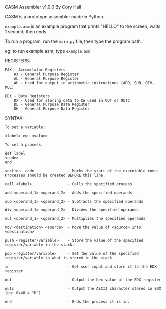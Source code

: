 CASM Assembler v1.0.0 By Cory Hall

CASM is a prototype assembler made in Python.

`example.asm` is an example program that prints "HELLO" to the screen, waits 1 second, then ends.

To run a program, run the `main.py` file, then type the program path.

eg: to run example.asm, type `example.asm`

REGISTERS:
    
    EAX - Accumilator Registers
        AX - General Purpose Register
        AL - General Purpose Register
        AH - Used for output in arithmetic instructions (ADD, SUB, DIV, MUL)

    EDX - Data Registers
        DX - Used for storing data to be used in OUT or OUTC
        DL - General Purpose Data Register
        DH - General Purpose Data Register

SYNTAX:
    
    To set a variable:

    <label> equ <value>

    To set a process: 
    
    def label
    <code>
    end

    section .code               - Marks the start of the executable code. Processes should be created BEFORE this line.
    
    call <label>                - Calls the specified process

    add <operand_1> <operand_2> - Adds the specified operands

    sub <operand_1> <operand_2> - Subtracts the specified operands

    div <operand_1> <operand_2> - Divides the specified operands

    mul <operand_1> <operand_2> - Multiplies the specified operands

    mov <destination> <source>  - Move the value of <source> into <destination>

    push <register/variable>    - Store the value of the specified register/variable in the stack.

    pop <register/variable>     - Set the value of the specified register/variable to what is stored in the stack.

    in                          - Get user input and store it to the EDX register

    out                         - Output the hex value of the EDX register

    outc                        - Output the ASCII character stored in EDX (eg: 0x48 = "H")

    end                         - Ends the process it is in.

